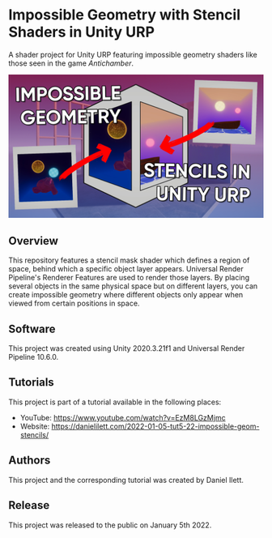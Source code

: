 # Impossible Geometry with Stencil Shaders in Unity URP

A shader project for Unity URP featuring impossible geometry shaders like those seen in the game *Antichamber*.

![Stencils Banner](banner.jpg)

## Overview

This repository features a stencil mask shader which defines a region of space, behind which a specific object layer appears. Universal Render Pipeline's Renderer Features are used to render those layers. By placing several objects in the same physical space but on different layers, you can create impossible geometry where different objects only appear when viewed from certain positions in space.

## Software

This project was created using Unity 2020.3.21f1 and Universal Render Pipeline 10.6.0.

## Tutorials

This project is part of a tutorial available in the following places:
- YouTube: https://www.youtube.com/watch?v=EzM8LGzMjmc
- Website: https://danielilett.com/2022-01-05-tut5-22-impossible-geom-stencils/

## Authors

This project and the corresponding tutorial was created by Daniel Ilett.

## Release

This project was released to the public on January 5th 2022.
